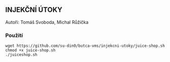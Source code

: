 ## INJEKČNÍ ÚTOKY
Autoři: Tomáš Svoboda, Michal Růžička

### Použití

    wget https://github.com/su-din0/butca-vms/injekcni-utoky/juice-shop.sh 
    chmod +x juice-shop.sh
    ./juiceshop.sh
